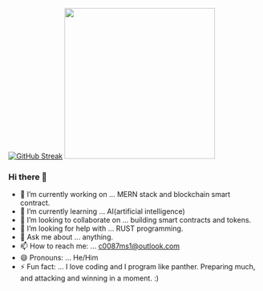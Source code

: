 [![GitHub Streak](https://github-readme-streak-stats.herokuapp.com/?user=DenverCoder1&theme=highcontrast)](https://git.io/streak-stats)
<img src="https://github-readme-stats.vercel.app/api?username=Panther0087&&show_icons=true&title_color=ffffff&icon_color=bb2acf&text_color=dafdc0&bg_color=000000" width="300px">



### Hi there 👋

- 🔭 I’m currently working on ... MERN stack and blockchain smart contract.
- 🌱 I’m currently learning ... AI(artificial intelligence)
- 👯 I’m looking to collaborate on ... building smart contracts and tokens.
- 🤔 I’m looking for help with ... RUST programming.
- 💬 Ask me about ... anything.
- 📫 How to reach me: ... c0087ms1@outlook.com
- 😄 Pronouns: ... He/Him
- ⚡ Fun fact: ... I love coding and I program like panther. Preparing much, and attacking and winning in a moment. :)


